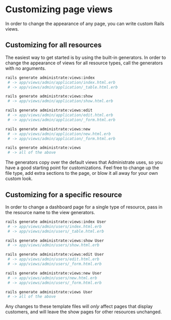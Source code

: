 # Customizing page views

In order to change the appearance of any page,
you can write custom Rails views.

## Customizing for all resources

The easiest way to get started is by using the built-in generators.
In order to change the appearance of views for all resource types,
call the generators with no arguments.

```bash
rails generate administrate:views:index
 # -> app/views/admin/application/index.html.erb
 # -> app/views/admin/application/_table.html.erb

rails generate administrate:views:show
 # -> app/views/admin/application/show.html.erb

rails generate administrate:views:edit
 # -> app/views/admin/application/edit.html.erb
 # -> app/views/admin/application/_form.html.erb

rails generate administrate:views:new
 # -> app/views/admin/application/new.html.erb
 # -> app/views/admin/application/_form.html.erb

rails generate administrate:views
 # -> all of the above
```

The generators copy over the default views that Administrate uses,
so you have a good starting point for customizations.
Feel free to change up the file type,
add extra sections to the page,
or blow it all away for your own custom look.

## Customizing for a specific resource

In order to change a dashboard page for a single type of resource,
pass in the resource name to the view generators.

```bash
rails generate administrate:views:index User
 # -> app/views/admin/users/index.html.erb
 # -> app/views/admin/users/_table.html.erb

rails generate administrate:views:show User
 # -> app/views/admin/users/show.html.erb

rails generate administrate:views:edit User
 # -> app/views/admin/users/edit.html.erb
 # -> app/views/admin/users/_form.html.erb

rails generate administrate:views:new User
 # -> app/views/admin/users/new.html.erb
 # -> app/views/admin/users/_form.html.erb

rails generate administrate:views User
 # -> all of the above
```

Any changes to these template files
will *only* affect pages that display customers,
and will leave the show pages for other resources unchanged.
